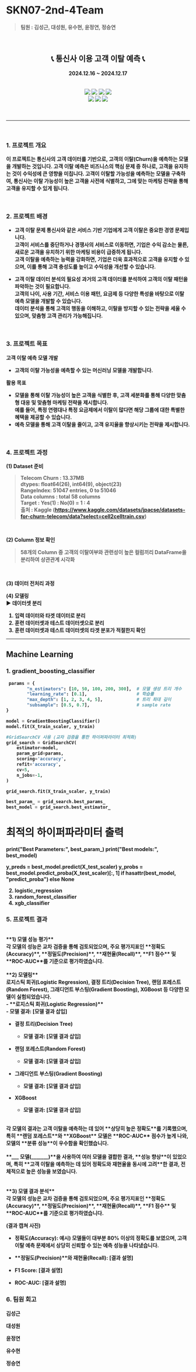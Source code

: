# SKN07-2nd-4Team 

> **팀원 : 김성근, 대성원, 유수현, 윤정연, 정승연**
</br>

<div align="center">
  <h2><strong> 📞 통신사 이용 고객 이탈 예측 📞 </h2></strog>
  2024.12.16 ~ 2024.12.17 
</div>
<br><br>
<div align="center">
    <div>
        <img src="https://img.shields.io/badge/Visual%20Studio%20Code-007ACC?style=flat&logo=Visual%20Studio%20Code&logoColor=white"/>
        <img src="https://img.shields.io/badge/Python-3776AB?style=flat&logo=Python&logoColor=white"/>
        <img src="https://img.shields.io/badge/Machine%20Learning-FF6F00?style=flat&logo=Artificial%20Intelligence&logoColor=white"/>
        <img src="https://img.shields.io/badge/scikit--learn-F7931E?style=flat&logo=scikit-learn&logoColor=white"/>
        <br/>
        <img src="https://img.shields.io/badge/Git-F05032?style=flat&logo=Git&logoColor=white"/>
        <img src="https://img.shields.io/badge/GitHub-181717?style=flat&logo=GitHub&logoColor=white"/>
        <img src="https://img.shields.io/badge/Discord-5865F2?style=flat&logo=Discord&logoColor=white"/>
    </div>
</div>
<br><br>
    
---
<br>

### 1. 프로젝트 개요 
이 프로젝트는 통신사의 고객 데이터를 기반으로, 고객의 이탈(Churn)을 예측하는 모델을 개발하는 것입니다.
고객 이탈 예측은 비즈니스의 핵심 문제 중 하나로, 고객을 유지하는 것이 수익성에 큰 영향을 미칩니다.
고객이 이탈할 가능성을 예측하는 모델을 구축하여, 통신사는 이탈 가능성이 높은 고객을 사전에 식별하고, 그에 맞는 마케팅 전략을 통해 고객을 유지할 수 있게 됩니다.

</br>

### 2. 프로젝트 배경 
- 고객 이탈 문제
통신사와 같은 서비스 기반 기업에게 고객 이탈은 중요한 경영 문제입니다. </br>
고객이 서비스를 중단하거나 경쟁사의 서비스로 이동하면, 기업은 수익 감소는 물론, 새로운 고객을 유치하기 위한 마케팅 비용이 급증하게 됩니다. </br>
고객 이탈을 예측하는 능력을 강화하면, 기업은 더욱 효과적으로 고객을 유지할 수 있으며, 이를 통해 고객 충성도를 높이고 수익성을 개선할 수 있습니다.

- 고객 이탈 데이터 분석의 필요성
과거의 고객 데이터를 분석하여 고객의 이탈 패턴을 파악하는 것이 필요합니다.</br>
고객의 나이, 사용 기간, 서비스 이용 패턴, 요금제 등 다양한 특성을 바탕으로 이탈 예측 모델을 개발할 수 있습니다.</br>
데이터 분석을 통해 고객의 행동을 이해하고, 이탈을 방지할 수 있는 전략을 세울 수 있으며, 맞춤형 고객 관리가 가능해집니다.
</br>

### 3. 프로젝트 목표 

고객 이탈 예측 모델 개발</br>
- 고객의 이탈 가능성을 예측할 수 있는 머신러닝 모델을 개발합니다.

활용 목표
- 모델을 통해 이탈 가능성이 높은 고객을 식별한 후, 고객 세분화를 통해 다양한 맞춤형 대응 및 맞춤형 마케팅 전략을 제시합니다.</br>
  예를 들어, 특정 연령대나 특정 요금제에서 이탈이 많다면 해당 그룹에 대한 특별한 혜택을 제공할 수 있습니다.
- 예측 모델을 통해 고객 이탈을 줄이고, 고객 유지율을 향상시키는 전략을 제시합니다.


</br>

### 4. 프로젝트 과정
 (1) Dataset 준비
 > Telecom Churn : 13.37MB
 <br>dtypes: float64(26), int64(9), object(23)
 <br>RangeIndex: 51047 entries, 0 to 51046
 <br>Data columns : total 58 columns
 <br>Target : Yes(1) : No(0) = 1 : 4
 <br>출처 : Kaggle (https://www.kaggle.com/datasets/jpacse/datasets-for-churn-telecom/data?select=cell2celltrain.csv)

<br>

 (2) Column 정보 확인
 >58개의 Column 중 고객의 이탈여부와 관련성이 높은 컬럼끼리 DataFrame을 분리하여 상관관계 시각화

<br>

 (3) 데이터 전처리 과정 
<br>


 (4) 모델링 \
 ▶ 데이터셋 분리
 1. 입력 데이터와 타겟 데이터로 분리
 2. 훈련 데이터셋과 테스트 데이터셋으로 분리
 3. 훈련 데이터셋과 테스트 데이터셋의 타겟 분포가 적절한지 확인

-------------------------------------

## Machine Learning
### 1. gradient_boosting_classifier 
``` python
 params = {
        "n_estimators": [10, 50, 100, 200, 300],  # 모델 생성 트리 개수
        "learning_rate": [0.1],                   # 학습률
        "max_depth": [1, 2, 3, 4, 5],             # 트리 최대 깊이
        "subsample": [0.5, 0.7],                  # sample rate
}

model = GradientBoostingClassifier()
model.fit(X_train_scaler, y_train)

#GridSearchCV 사용 (교차 검증을 통한 하이퍼파라미터 최적화)
grid_search = GridSearchCV(
    estimator=model,          
    param_grid=params,  
    scoring='accuracy',
    refit='accuracy',
    cv=5,             
    n_jobs=-1,         
)

grid_search.fit(X_train_scaler, y_train)

best_param_ = grid_search.best_params_
best_model = grid_search.best_estimator_ 
```

# 최적의 하이퍼파라미터 출력
print("Best Parameters:", best_param_)
print("Best models:", best_model)

y_preds = best_model.predict(X_test_scaler)
y_probs = best_model.predict_proba(X_test_scaler)[:, 1] if hasattr(best_model, "predict_proba") else None

2. logistic_regression
3. random_forest_classifier
4. xgb_classifier

### 5. 프로젝트 결과

</br>
**1) 모델 성능 평가**</br>
각 모델의 성능은 교차 검증을 통해 검토되었으며, 주요 평가지표인 **정확도(Accuracy)**, **정밀도(Precision)**, **재현율(Recall)**, **F1 점수** 및 **ROC-AUC**를 기준으로 평가하였습니다.</br>

</br>
**2) 모델링**</br>
로지스틱 회귀(Logistic Regression), 결정 트리(Decision Tree), 랜덤 포레스트(Random Forest), 그래디언트 부스팅(Gradient Boosting), XGBoost 등 다양한 모델이 실험되었습니다.</br>
- **로지스틱 회귀(Logistic Regression)**</br>
  - 모델 결과: [모델 결과 삽입]</br>
  
- **결정 트리(Decision Tree)**</br>
  - 모델 결과: [모델 결과 삽입]</br>
  
- **랜덤 포레스트(Random Forest)**</br>
  - 모델 결과: [모델 결과 삽입]</br>
  
- **그래디언트 부스팅(Gradient Boosting)**</br>
  - 모델 결과: [모델 결과 삽입]</br>
  
- **XGBoost**</br>
  - 모델 결과: [모델 결과 삽입]</br>

</br>
각 모델의 결과는 고객 이탈을 예측하는 데 있어 **상당히 높은 정확도**를 기록했으며, 특히 **랜덤 포레스트**와 **XGBoost** 모델은 **ROC-AUC** 점수가 높게 나와, 모델의 **분류 성능**이 우수함을 확인했습니다.</br>

</br>
**___ 모델(_______)**을 사용하여 여러 모델을 결합한 결과, **성능 향상**이 있었으며, 특히 **고객 이탈을 예측하는 데 있어 정확도와 재현율을 동시에 고려**한 결과, 전체적으로 높은 성능을 보였습니다.</br>

</br>

</br>
**3) 모델 결과 분석**</br>
각 모델의 성능은 교차 검증을 통해 검토되었으며, 주요 평가지표인 **정확도(Accuracy)**, **정밀도(Precision)**, **재현율(Recall)**, **F1 점수** 및 **ROC-AUC**를 기준으로 평가하였습니다.</br>

(결과 캡쳐 사진)</br>

- **정확도(Accuracy)**: 예시) 모델들이 대부분 **80% 이상의 정확도**를 보였으며, **고객 이탈 예측 문제**에서 상당히 **신뢰할 수 있는 예측 성능**을 나타냈습니다.</br>

- **정밀도(Precision)**와 **재현율(Recall)**: [결과 설명]</br>

- **F1 Score**: [결과 설명]</br>

- **ROC-AUC**: [결과 설명]</br>



### 6. 팀원 회고
김성근
>
>
대성원
> 
>
윤정연
> 
> 
유수현
>
>
정승연
>
>
</br>
